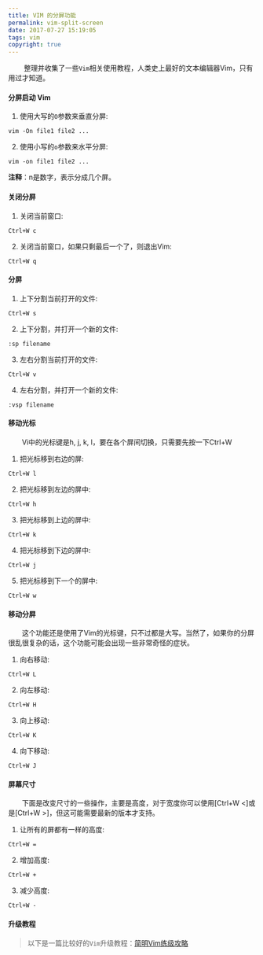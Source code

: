 ```yaml
---
title: VIM 的分屏功能
permalink: vim-split-screen
date: 2017-07-27 15:19:05
tags: vim
copyright: true
---
```

　　  整理并收集了一些`Vim`相关使用教程，人类史上最好的文本编辑器Vim，只有用过才知道。
<!-- more -->
#### 分屏启动 Vim
1. 使用大写的`O`参数来垂直分屏:
```
vim -On file1 file2 ...
```
2. 使用小写的`o`参数来水平分屏:
```
vim -on file1 file2 ...
```
**注释**：n是数字，表示分成几个屏。
#### 关闭分屏
1. 关闭当前窗口:
```
Ctrl+W c
```
2. 关闭当前窗口，如果只剩最后一个了，则退出Vim:
```
Ctrl+W q
```
#### 分屏
1. 上下分割当前打开的文件:
```
Ctrl+W s
```
2. 上下分割，并打开一个新的文件:
```
:sp filename
```
3. 左右分割当前打开的文件:
```
Ctrl+W v
```
4. 左右分割，并打开一个新的文件:
```
:vsp filename
```
#### 移动光标
　　Vi中的光标键是h, j, k, l，要在各个屏间切换，只需要先按一下Ctrl+W
1. 把光标移到右边的屏:
```
Ctrl+W l
```
2. 把光标移到左边的屏中:
```
Ctrl+W h
```
3. 把光标移到上边的屏中:
```
Ctrl+W k
```
4. 把光标移到下边的屏中:
```
Ctrl+W j
```
5. 把光标移到下一个的屏中:
```
Ctrl+W w
```
#### 移动分屏
　　这个功能还是使用了Vim的光标键，只不过都是大写。当然了，如果你的分屏很乱很复杂的话，这个功能可能会出现一些非常奇怪的症状。
1. 向右移动:
```
Ctrl+W L
```
2. 向左移动:
```
Ctrl+W H
```
3. 向上移动:
```
Ctrl+W K
```
4. 向下移动:
```
Ctrl+W J
```
#### 屏幕尺寸
　　下面是改变尺寸的一些操作，主要是高度，对于宽度你可以使用[Ctrl+W <]或是[Ctrl+W >]，但这可能需要最新的版本才支持。
1. 让所有的屏都有一样的高度:
```
Ctrl+W =
```
2. 增加高度:
```
Ctrl+W +
```
3. 减少高度:
```
Ctrl+W -
```
#### 升级教程
> 以下是一篇比较好的`Vim`升级教程：[简明Vim练级攻略](https://www.molloc.com/archives/483)

